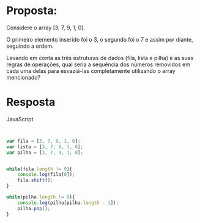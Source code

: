 # Proposta:
Considere o array [3, 7, 9, 1, 0].

O primeiro elemento inserido foi o 3, o segundo foi o 7 e assim por diante, seguindo a ordem.

Levando em conta as três estruturas de dados (fila, lista e pilha) e as suas regras de operações, qual seria a sequência dos números removidos em cada uma delas para esvaziá-las completamente utilizando o array mencionado?

# Resposta

JavaScript

```javascript


var fila = [3, 7, 9, 1, 0];
var lista = [3, 7, 9, 1, 0];
var pilha = [3, 7, 9, 1, 0];


while(fila.length != 0){
    console.log(fila[0]);
    fila.shift();
}

while(pilha.length != 0){
    console.log(pilha[pilha.length - 1]);
    pilha.pop();
}

```
